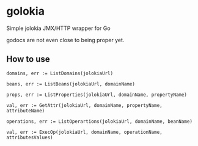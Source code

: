 # golokia

Simple jolokia JMX/HTTP wrapper for Go

godocs are not even close to being proper yet.

## How to use

```
domains, err := ListDomains(jolokiaUrl)

beans, err := ListBeans(jolokiaUrl, domainName)

props, err := ListProperties(jolokiaUrl, domainName, propertyName)

val, err := GetAttr(jolokiaUrl, domainName, propertyName, attributeName)

operations, err := ListOperartions(jolokiaUrl, domainName, beanName)

val, err := ExecOp(jolokiaUrl, domainName, operationName, attributesValues)
```
